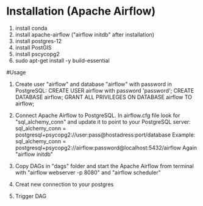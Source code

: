 # Installation (Apache Airflow)

1. install conda 
2. install apache-airflow ("airflow initdb" after installation) 
3. install postgres-12
4. install PostGIS
5. install pscycopg2
6. sudo apt-get install -y build-essential 

#Usage

1. Create user "airflow" and database "airflow" with password in PostgreSQL:
CREATE USER airflow with password 'password';
CREATE DATABASE airflow;
GRANT ALL PRIVILEGES ON DATABASE airflow TO airflow; 

2. Connect Apache Airflow to PostgreSQL. 
In airflow.cfg file look for "sql_alchemy_conn" and update it to point to your PostgreSQL server: sql_alchemy_conn = postgresql+psycopg2://user:pass@hostadress:port/database
Example: sql_alchemy_conn = postgresql+psycopg2://airflow:password@localhost:5432/airflow
Again "airflow initdb"

3. Copy DAGs in "dags" folder and start the Apache Airflow from terminal with "airflow webserver -p 8080" and "airflow scheduler"

4. Creat new connection to your postgres

5. Trigger DAG
